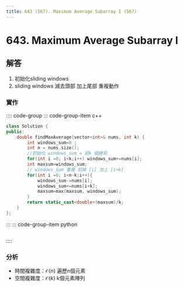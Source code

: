```yaml
---
title: 643 (567). Maximum Average Subarray I (567)
---
```


# 643. Maximum Average Subarray I

## 解答
1. 初始化sliding windows  
2. sliding windows 減去頭部 加上尾部 重複動作  

### 實作

:::: code-group
::: code-group-item c++

``` cpp
class Solution {
public:
    double findMaxAverage(vector<int>& nums, int k) {
        int windows_sum=0 ;
        int n = nums.size();
        //初始化 windows_sum = 前k 個總和
        for(int i =0; i<k;i++) windows_sum+=nums[i];
        int maxsum=windows_sum;
        // windows_sum 重複 扣掉 [i] 加上 [i+k] 
        for(int i =0; i<n-k;i++){
            windows_sum-=nums[i];
            windows_sum+=nums[i+k];
            maxsum=max(maxsum, windows_sum);
        }
        return static_cast<double>(maxsum)/k;
    }
};
```

:::
::: code-group-item python

``` python

```
::::

### 分析
- 時間複雜度：$\mathcal{O}(n)$
遍歷n個元素  
- 空間複雜度：$\mathcal{O}(k)$
k個元素陣列  
